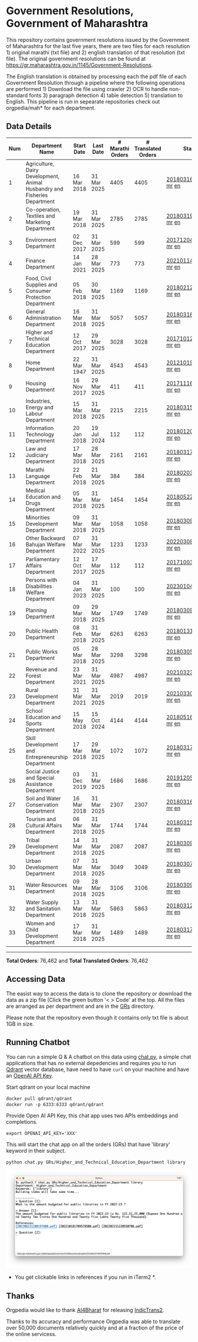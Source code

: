 # Government Resolutions, Government of Maharashtra

This repository contains government resolutions issued by the Government of Maharashtra for the last five years, there are two files for each resolution 1) original marathi (txt file) and 2) english translation of that resolution (txt file). The original government resolutions can be found at https://gr.maharashtra.gov.in/1145/Government-Resolutions.

The English translation is obtained by processing each the pdf file of each Government Resolution through a pipeline where the following operations are performed 1) Download the file using crawler 2) OCR to handle non-standard fonts 3) paragraph detection 4) table  detection 5) translation to English. This pipeline is run in sepearate repositories check out orgpedia/mah* for each department.


## Data Details

| Num | Department Name | Start Date | Last Date | # Marathi Orders | # Translated Orders | Starting Order | Last Order |
| --- | --------------- | ---------- | --------- | ---------------- | ------------------- | -------------- | ---------- |
| 1 | Agriculture, Dairy Development, Animal Husbandry and Fisheries Department | 16 Mar 2018 | 31 Mar 2025 | 4405 | 4405 | [201803161624182101.pdf](https://gr.maharashtra.gov.in/Site/Upload/Government%20Resolutions/English/201803161624182101.pdf) [mr](GRs/Agriculture,_Dairy_Development,_Animal_Husbandry_and_Fisheries_Department/201803161624182101.pdf.mr.txt) [en](GRs/Agriculture,_Dairy_Development,_Animal_Husbandry_and_Fisheries_Department/201803161624182101.pdf.en.txt) | [202503312014453001.pdf](https://gr.maharashtra.gov.in/Site/Upload/Government%20Resolutions/English/202503312014453001.pdf) [mr](GRs/Agriculture,_Dairy_Development,_Animal_Husbandry_and_Fisheries_Department/202503312014453001.pdf.mr.txt) [en](GRs/Agriculture,_Dairy_Development,_Animal_Husbandry_and_Fisheries_Department/202503312014453001.pdf.en.txt) |
| 2 | Co-operation, Textiles and Marketing Department | 19 Mar 2018 | 31 Mar 2025 | 2785 | 2785 | [201803191257576702.pdf](https://gr.maharashtra.gov.in/Site/Upload/Government%20Resolutions/English/201803191257576702.pdf) [mr](GRs/Co-operation,_Textiles_and_Marketing_Department/201803191257576702.pdf.mr.txt) [en](GRs/Co-operation,_Textiles_and_Marketing_Department/201803191257576702.pdf.en.txt) | [202503312126221802.pdf](https://gr.maharashtra.gov.in/Site/Upload/Government%20Resolutions/English/202503312126221802.pdf) [mr](GRs/Co-operation,_Textiles_and_Marketing_Department/202503312126221802.pdf.mr.txt) [en](GRs/Co-operation,_Textiles_and_Marketing_Department/202503312126221802.pdf.en.txt) |
| 3 | Environment Department | 02 Dec 2017 | 31 Mar 2025 | 599 | 599 | [201712041147216904.pdf](https://gr.maharashtra.gov.in/Site/Upload/Government%20Resolutions/English/201712041147216904.pdf) [mr](GRs/Environment_Department/201712041147216904.pdf.mr.txt) [en](GRs/Environment_Department/201712041147216904.pdf.en.txt) | [202503311806203304.pdf](https://gr.maharashtra.gov.in/Site/Upload/Government%20Resolutions/English/202503311806203304.pdf) [mr](GRs/Environment_Department/202503311806203304.pdf.mr.txt) [en](GRs/Environment_Department/202503311806203304.pdf.en.txt) |
| 4 | Finance Department | 14 Jan 2021 | 28 Mar 2025 | 773 | 773 | [202101141237329905.pdf](https://gr.maharashtra.gov.in/Site/Upload/Government%20Resolutions/English/202101141237329905.pdf) [mr](GRs/Finance_Department/202101141237329905.pdf.mr.txt) [en](GRs/Finance_Department/202101141237329905.pdf.en.txt) | [202503281034568905.pdf](https://gr.maharashtra.gov.in/Site/Upload/Government%20Resolutions/English/202503281034568905.pdf) [mr](GRs/Finance_Department/202503281034568905.pdf.mr.txt) [en](GRs/Finance_Department/202503281034568905.pdf.en.txt) |
| 5 | Food, Civil Supplies and Consumer Protection Department | 05 Feb 2018 | 30 Mar 2025 | 1169 | 1169 | [201802121244545806.pdf](https://gr.maharashtra.gov.in/Site/Upload/Government%20Resolutions/English/201802121244545806.pdf) [mr](GRs/Food,_Civil_Supplies_and_Consumer_Protection_Department/201802121244545806.pdf.mr.txt) [en](GRs/Food,_Civil_Supplies_and_Consumer_Protection_Department/201802121244545806.pdf.en.txt) | [202503301408243406.pdf](https://gr.maharashtra.gov.in/Site/Upload/Government%20Resolutions/English/202503301408243406.pdf) [mr](GRs/Food,_Civil_Supplies_and_Consumer_Protection_Department/202503301408243406.pdf.mr.txt) [en](GRs/Food,_Civil_Supplies_and_Consumer_Protection_Department/202503301408243406.pdf.en.txt) |
| 6 | General Administration Department | 16 Mar 2018 | 31 Mar 2025 | 5057 | 5057 | [201803161224022707.pdf](https://gr.maharashtra.gov.in/Site/Upload/Government%20Resolutions/English/201803161224022707.pdf) [mr](GRs/General_Administration_Department/201803161224022707.pdf.mr.txt) [en](GRs/General_Administration_Department/201803161224022707.pdf.en.txt) | [202503311847264207.pdf](https://gr.maharashtra.gov.in/Site/Upload/Government%20Resolutions/English/202503311847264207.pdf) [mr](GRs/General_Administration_Department/202503311847264207.pdf.mr.txt) [en](GRs/General_Administration_Department/202503311847264207.pdf.en.txt) |
| 7 | Higher and Technical Education Department | 12 Oct 2017 | 29 Mar 2025 | 3028 | 3028 | [201710121514029708.pdf](https://gr.maharashtra.gov.in/Site/Upload/Government%20Resolutions/English/201710121514029708.pdf) [mr](GRs/Higher_and_Technical_Education_Department/201710121514029708.pdf.mr.txt) [en](GRs/Higher_and_Technical_Education_Department/201710121514029708.pdf.en.txt) | [202503291730164208.pdf](https://gr.maharashtra.gov.in/Site/Upload/Government%20Resolutions/English/202503291730164208.pdf) [mr](GRs/Higher_and_Technical_Education_Department/202503291730164208.pdf.mr.txt) [en](GRs/Higher_and_Technical_Education_Department/202503291730164208.pdf.en.txt) |
| 8 | Home Department | 22 Mar 1947 | 31 Mar 2025 | 4543 | 4543 | [201210191648552129.pdf](https://gr.maharashtra.gov.in/Site/Upload/Government%20Resolutions/English/201210191648552129.pdf) [mr](GRs/Home_Department/201210191648552129.pdf.mr.txt) [en](GRs/Home_Department/201210191648552129.pdf.en.txt) | [202503312216584929.pdf](https://gr.maharashtra.gov.in/Site/Upload/Government%20Resolutions/English/202503312216584929.pdf) [mr](GRs/Home_Department/202503312216584929.pdf.mr.txt) [en](GRs/Home_Department/202503312216584929.pdf.en.txt) |
| 9 | Housing Department | 16 Nov 2017 | 29 Mar 2025 | 411 | 411 | [201711161447076609.pdf](https://gr.maharashtra.gov.in/Site/Upload/Government%20Resolutions/English/201711161447076609.pdf) [mr](GRs/Housing_Department/201711161447076609.pdf.mr.txt) [en](GRs/Housing_Department/201711161447076609.pdf.en.txt) | [202503291732077509.pdf](https://gr.maharashtra.gov.in/Site/Upload/Government%20Resolutions/English/202503291732077509.pdf) [mr](GRs/Housing_Department/202503291732077509.pdf.mr.txt) [en](GRs/Housing_Department/202503291732077509.pdf.en.txt) |
| 10 | Industries, Energy and Labour Department | 15 Mar 2018 | 31 Mar 2025 | 2215 | 2215 | [201803151204055010.pdf](https://gr.maharashtra.gov.in/Site/Upload/Government%20Resolutions/English/201803151204055010.pdf) [mr](GRs/Industries,_Energy_and_Labour_Department/201803151204055010.pdf.mr.txt) [en](GRs/Industries,_Energy_and_Labour_Department/201803151204055010.pdf.en.txt) | [202503312150313010.pdf](https://gr.maharashtra.gov.in/Site/Upload/Government%20Resolutions/English/202503312150313010.pdf) [mr](GRs/Industries,_Energy_and_Labour_Department/202503312150313010.pdf.mr.txt) [en](GRs/Industries,_Energy_and_Labour_Department/202503312150313010.pdf.en.txt) |
| 11 | Information Technology Department | 20 Jan 2018 | 19 Jul 2024 | 112 | 112 | [201801201843024511.pdf](https://gr.maharashtra.gov.in/Site/Upload/Government%20Resolutions/English/201801201843024511.pdf) [mr](GRs/Information_Technology_Department/201801201843024511.pdf.mr.txt) [en](GRs/Information_Technology_Department/201801201843024511.pdf.en.txt) | [202407191742379111.pdf](https://gr.maharashtra.gov.in/Site/Upload/Government%20Resolutions/English/202407191742379111.pdf) [mr](GRs/Information_Technology_Department/202407191742379111.pdf.mr.txt) [en](GRs/Information_Technology_Department/202407191742379111.pdf.en.txt) |
| 12 | Law and Judiciary Department | 17 Mar 2018 | 28 Mar 2025 | 2161 | 2161 | [201803171129290212.pdf](https://gr.maharashtra.gov.in/Site/Upload/Government%20Resolutions/English/201803171129290212.pdf) [mr](GRs/Law_and_Judiciary_Department/201803171129290212.pdf.mr.txt) [en](GRs/Law_and_Judiciary_Department/201803171129290212.pdf.en.txt) | [202503281851510812.pdf](https://gr.maharashtra.gov.in/Site/Upload/Government%20Resolutions/English/202503281851510812.pdf) [mr](GRs/Law_and_Judiciary_Department/202503281851510812.pdf.mr.txt) [en](GRs/Law_and_Judiciary_Department/202503281851510812.pdf.en.txt) |
| 13 | Marathi Language Department | 22 Feb 2018 | 21 Mar 2025 | 384 | 384 | [201802031549154233.pdf](https://gr.maharashtra.gov.in/Site/Upload/Government%20Resolutions/English/201802031549154233.pdf) [mr](GRs/Marathi_Language_Department/201802031549154233.pdf.mr.txt) [en](GRs/Marathi_Language_Department/201802031549154233.pdf.en.txt) | [202503211701294433.pdf](https://gr.maharashtra.gov.in/Site/Upload/Government%20Resolutions/English/202503211701294433.pdf) [mr](GRs/Marathi_Language_Department/202503211701294433.pdf.mr.txt) [en](GRs/Marathi_Language_Department/202503211701294433.pdf.en.txt) |
| 14 | Medical Education and Drugs Department | 05 Mar 2018 | 31 Mar 2025 | 1454 | 1454 | [201805221424292513.pdf](https://gr.maharashtra.gov.in/Site/Upload/Government%20Resolutions/English/201805221424292513.pdf) [mr](GRs/Medical_Education_and_Drugs_Department/201805221424292513.pdf.mr.txt) [en](GRs/Medical_Education_and_Drugs_Department/201805221424292513.pdf.en.txt) | [202503311422263113.pdf](https://gr.maharashtra.gov.in/Site/Upload/Government%20Resolutions/English/202503311422263113.pdf) [mr](GRs/Medical_Education_and_Drugs_Department/202503311422263113.pdf.mr.txt) [en](GRs/Medical_Education_and_Drugs_Department/202503311422263113.pdf.en.txt) |
| 15 | Minorities Development Department | 09 Mar 2018 | 31 Mar 2025 | 1058 | 1058 | [201803091218355314.pdf](https://gr.maharashtra.gov.in/Site/Upload/Government%20Resolutions/English/201803091218355314.pdf) [mr](GRs/Minorities_Development_Department/201803091218355314.pdf.mr.txt) [en](GRs/Minorities_Development_Department/201803091218355314.pdf.en.txt) | [202503311917093814.pdf](https://gr.maharashtra.gov.in/Site/Upload/Government%20Resolutions/English/202503311917093814.pdf) [mr](GRs/Minorities_Development_Department/202503311917093814.pdf.mr.txt) [en](GRs/Minorities_Development_Department/202503311917093814.pdf.en.txt) |
| 16 | Other Backward Bahujan Welfare Department | 07 Mar 2022 | 31 Mar 2025 | 1233 | 1233 | [202203081752439334.pdf](https://gr.maharashtra.gov.in/Site/Upload/Government%20Resolutions/English/202203081752439334.pdf) [mr](GRs/Other_Backward_Bahujan_Welfare_Department/202203081752439334.pdf.mr.txt) [en](GRs/Other_Backward_Bahujan_Welfare_Department/202203081752439334.pdf.en.txt) | [202503312102443634.pdf](https://gr.maharashtra.gov.in/Site/Upload/Government%20Resolutions/English/202503312102443634.pdf) [mr](GRs/Other_Backward_Bahujan_Welfare_Department/202503312102443634.pdf.mr.txt) [en](GRs/Other_Backward_Bahujan_Welfare_Department/202503312102443634.pdf.en.txt) |
| 17 | Parliamentary Affairs Department | 12 Oct 2017 | 17 Mar 2025 | 112 | 112 | [201710031642378615.pdf](https://gr.maharashtra.gov.in/Site/Upload/Government%20Resolutions/English/201710031642378615.pdf) [mr](GRs/Parliamentary_Affairs_Department/201710031642378615.pdf.mr.txt) [en](GRs/Parliamentary_Affairs_Department/201710031642378615.pdf.en.txt) | [202503171104518215.pdf](https://gr.maharashtra.gov.in/Site/Upload/Government%20Resolutions/English/202503171104518215.pdf) [mr](GRs/Parliamentary_Affairs_Department/202503171104518215.pdf.mr.txt) [en](GRs/Parliamentary_Affairs_Department/202503171104518215.pdf.en.txt) |
| 18 | Persons with Disabilities Welfare Department | 04 Jan 2023 | 31 Mar 2025 | 100 | 100 | [202301041906309635.pdf](https://gr.maharashtra.gov.in/Site/Upload/Government%20Resolutions/English/202301041906309635.pdf) [mr](GRs/Persons_with_Disabilities_Welfare_Department/202301041906309635.pdf.mr.txt) [en](GRs/Persons_with_Disabilities_Welfare_Department/202301041906309635.pdf.en.txt) | [202503311725568235.pdf](https://gr.maharashtra.gov.in/Site/Upload/Government%20Resolutions/English/202503311725568235.pdf) [mr](GRs/Persons_with_Disabilities_Welfare_Department/202503311725568235.pdf.mr.txt) [en](GRs/Persons_with_Disabilities_Welfare_Department/202503311725568235.pdf.en.txt) |
| 19 | Planning Department | 09 Mar 2018 | 29 Mar 2025 | 1749 | 1749 | [201803091441032716.pdf](https://gr.maharashtra.gov.in/Site/Upload/Government%20Resolutions/English/201803091441032716.pdf) [mr](GRs/Planning_Department/201803091441032716.pdf.mr.txt) [en](GRs/Planning_Department/201803091441032716.pdf.en.txt) | [202503291825117916.pdf](https://gr.maharashtra.gov.in/Site/Upload/Government%20Resolutions/English/202503291825117916.pdf) [mr](GRs/Planning_Department/202503291825117916.pdf.mr.txt) [en](GRs/Planning_Department/202503291825117916.pdf.en.txt) |
| 20 | Public Health Department | 08 Feb 2018 | 31 Mar 2025 | 6263 | 6263 | [201801311722275417.pdf](https://gr.maharashtra.gov.in/Site/Upload/Government%20Resolutions/English/201801311722275417.pdf) [mr](GRs/Public_Health_Department/201801311722275417.pdf.mr.txt) [en](GRs/Public_Health_Department/201801311722275417.pdf.en.txt) | [202503311921209217.pdf](https://gr.maharashtra.gov.in/Site/Upload/Government%20Resolutions/English/202503311921209217.pdf) [mr](GRs/Public_Health_Department/202503311921209217.pdf.mr.txt) [en](GRs/Public_Health_Department/202503311921209217.pdf.en.txt) |
| 21 | Public Works Department | 05 Mar 2018 | 28 Mar 2025 | 3298 | 3298 | [201803051515468118.pdf](https://gr.maharashtra.gov.in/Site/Upload/Government%20Resolutions/English/201803051515468118.pdf) [mr](GRs/Public_Works_Department/201803051515468118.pdf.mr.txt) [en](GRs/Public_Works_Department/201803051515468118.pdf.en.txt) | [202503281828130118.pdf](https://gr.maharashtra.gov.in/Site/Upload/Government%20Resolutions/English/202503281828130118.pdf) [mr](GRs/Public_Works_Department/202503281828130118.pdf.mr.txt) [en](GRs/Public_Works_Department/202503281828130118.pdf.en.txt) |
| 22 | Revenue and Forest Department | 23 Mar 2021 | 31 Mar 2025 | 4987 | 4987 | [202103231328393119.pdf](https://gr.maharashtra.gov.in/Site/Upload/Government%20Resolutions/English/202103231328393119.pdf) [mr](GRs/Revenue_and_Forest_Department/202103231328393119.pdf.mr.txt) [en](GRs/Revenue_and_Forest_Department/202103231328393119.pdf.en.txt) | [202503311959106219.pdf](https://gr.maharashtra.gov.in/Site/Upload/Government%20Resolutions/English/202503311959106219.pdf) [mr](GRs/Revenue_and_Forest_Department/202503311959106219.pdf.mr.txt) [en](GRs/Revenue_and_Forest_Department/202503311959106219.pdf.en.txt) |
| 23 | Rural Development Department | 31 Mar 2021 | 31 Mar 2025 | 2019 | 2019 | [202103301021181120.pdf](https://gr.maharashtra.gov.in/Site/Upload/Government%20Resolutions/English/202103301021181120.pdf) [mr](GRs/Rural_Development_Department/202103301021181120.pdf.mr.txt) [en](GRs/Rural_Development_Department/202103301021181120.pdf.en.txt) | [202503311301024920.pdf](https://gr.maharashtra.gov.in/Site/Upload/Government%20Resolutions/English/202503311301024920.pdf) [mr](GRs/Rural_Development_Department/202503311301024920.pdf.mr.txt) [en](GRs/Rural_Development_Department/202503311301024920.pdf.en.txt) |
| 24 | School Education and Sports Department | 15 May 2018 | 15 Oct 2024 | 4144 | 4144 | [201805161114241221.pdf](https://gr.maharashtra.gov.in/Site/Upload/Government%20Resolutions/English/201805161114241221.pdf) [mr](GRs/School_Education_and_Sports_Department/201805161114241221.pdf.mr.txt) [en](GRs/School_Education_and_Sports_Department/201805161114241221.pdf.en.txt) | [202410152127537021.pdf](https://gr.maharashtra.gov.in/Site/Upload/Government%20Resolutions/English/202410152127537021.pdf) [mr](GRs/School_Education_and_Sports_Department/202410152127537021.pdf.mr.txt) [en](GRs/School_Education_and_Sports_Department/202410152127537021.pdf.en.txt) |
| 25 | Skill Development and Entrepreneurship Department | 17 Mar 2018 | 29 Mar 2025 | 1072 | 1072 | [201803171322099003.pdf](https://gr.maharashtra.gov.in/Site/Upload/Government%20Resolutions/English/201803171322099003.pdf) [mr](GRs/Skill_Development_and_Entrepreneurship_Department/201803171322099003.pdf.mr.txt) [en](GRs/Skill_Development_and_Entrepreneurship_Department/201803171322099003.pdf.en.txt) | [202503291945502203.pdf](https://gr.maharashtra.gov.in/Site/Upload/Government%20Resolutions/English/202503291945502203.pdf) [mr](GRs/Skill_Development_and_Entrepreneurship_Department/202503291945502203.pdf.mr.txt) [en](GRs/Skill_Development_and_Entrepreneurship_Department/202503291945502203.pdf.en.txt) |
| 26 | Social Justice and Special Assistance Department | 03 Dec 2019 | 31 Mar 2025 | 1686 | 1686 | [201912051107011622.pdf](https://gr.maharashtra.gov.in/Site/Upload/Government%20Resolutions/English/201912051107011622.pdf) [mr](GRs/Social_Justice_and_Special_Assistance_Department/201912051107011622.pdf.mr.txt) [en](GRs/Social_Justice_and_Special_Assistance_Department/201912051107011622.pdf.en.txt) | [202503311710097822.pdf](https://gr.maharashtra.gov.in/Site/Upload/Government%20Resolutions/English/202503311710097822.pdf) [mr](GRs/Social_Justice_and_Special_Assistance_Department/202503311710097822.pdf.mr.txt) [en](GRs/Social_Justice_and_Special_Assistance_Department/202503311710097822.pdf.en.txt) |
| 27 | Soil and Water Conservation Department | 16 Mar 2018 | 31 Mar 2025 | 2307 | 2307 | [201803161247582426.pdf](https://gr.maharashtra.gov.in/Site/Upload/Government%20Resolutions/English/201803161247582426.pdf) [mr](GRs/Soil_and_Water_Conservation_Department/201803161247582426.pdf.mr.txt) [en](GRs/Soil_and_Water_Conservation_Department/201803161247582426.pdf.en.txt) | [202503312139169626.pdf](https://gr.maharashtra.gov.in/Site/Upload/Government%20Resolutions/English/202503312139169626.pdf) [mr](GRs/Soil_and_Water_Conservation_Department/202503312139169626.pdf.mr.txt) [en](GRs/Soil_and_Water_Conservation_Department/202503312139169626.pdf.en.txt) |
| 28 | Tourism and Cultural Affairs Department | 06 Mar 2018 | 31 Mar 2025 | 1744 | 1744 | [201803151055091823.pdf](https://gr.maharashtra.gov.in/Site/Upload/Government%20Resolutions/English/201803151055091823.pdf) [mr](GRs/Tourism_and_Cultural_Affairs_Department/201803151055091823.pdf.mr.txt) [en](GRs/Tourism_and_Cultural_Affairs_Department/201803151055091823.pdf.en.txt) | [202503312217125823.pdf](https://gr.maharashtra.gov.in/Site/Upload/Government%20Resolutions/English/202503312217125823.pdf) [mr](GRs/Tourism_and_Cultural_Affairs_Department/202503312217125823.pdf.mr.txt) [en](GRs/Tourism_and_Cultural_Affairs_Department/202503312217125823.pdf.en.txt) |
| 29 | Tribal Development Department | 14 Mar 2018 | 31 Mar 2025 | 2087 | 2087 | [201803091105184924.pdf](https://gr.maharashtra.gov.in/Site/Upload/Government%20Resolutions/English/201803091105184924.pdf) [mr](GRs/Tribal_Development_Department/201803091105184924.pdf.mr.txt) [en](GRs/Tribal_Development_Department/201803091105184924.pdf.en.txt) | [202503311437357124.pdf](https://gr.maharashtra.gov.in/Site/Upload/Government%20Resolutions/English/202503311437357124.pdf) [mr](GRs/Tribal_Development_Department/202503311437357124.pdf.mr.txt) [en](GRs/Tribal_Development_Department/202503311437357124.pdf.en.txt) |
| 30 | Urban Development Department | 07 Mar 2018 | 31 Mar 2025 | 3049 | 3049 | [201803071203178325.pdf](https://gr.maharashtra.gov.in/Site/Upload/Government%20Resolutions/English/201803071203178325.pdf) [mr](GRs/Urban_Development_Department/201803071203178325.pdf.mr.txt) [en](GRs/Urban_Development_Department/201803071203178325.pdf.en.txt) | [202503311725482725.pdf](https://gr.maharashtra.gov.in/Site/Upload/Government%20Resolutions/English/202503311725482725.pdf) [mr](GRs/Urban_Development_Department/202503311725482725.pdf.mr.txt) [en](GRs/Urban_Development_Department/202503311725482725.pdf.en.txt) |
| 31 | Water Resources Department | 09 Mar 2018 | 28 Mar 2025 | 3106 | 3106 | [201803091034435527.pdf](https://gr.maharashtra.gov.in/Site/Upload/Government%20Resolutions/English/201803091034435527.pdf) [mr](GRs/Water_Resources_Department/201803091034435527.pdf.mr.txt) [en](GRs/Water_Resources_Department/201803091034435527.pdf.en.txt) | [202503281630445827.pdf](https://gr.maharashtra.gov.in/Site/Upload/Government%20Resolutions/English/202503281630445827.pdf) [mr](GRs/Water_Resources_Department/202503281630445827.pdf.mr.txt) [en](GRs/Water_Resources_Department/202503281630445827.pdf.en.txt) |
| 32 | Water Supply and Sanitation Department | 13 Mar 2018 | 31 Mar 2025 | 5863 | 5863 | [201803121414108428.pdf](https://gr.maharashtra.gov.in/Site/Upload/Government%20Resolutions/English/201803121414108428.pdf) [mr](GRs/Water_Supply_and_Sanitation_Department/201803121414108428.pdf.mr.txt) [en](GRs/Water_Supply_and_Sanitation_Department/201803121414108428.pdf.en.txt) | [202503311504219628.pdf](https://gr.maharashtra.gov.in/Site/Upload/Government%20Resolutions/English/202503311504219628.pdf) [mr](GRs/Water_Supply_and_Sanitation_Department/202503311504219628.pdf.mr.txt) [en](GRs/Water_Supply_and_Sanitation_Department/202503311504219628.pdf.en.txt) |
| 33 | Women and Child Development Department | 17 Mar 2018 | 31 Mar 2025 | 1489 | 1489 | [201803171539444330.pdf](https://gr.maharashtra.gov.in/Site/Upload/Government%20Resolutions/English/201803171539444330.pdf) [mr](GRs/Women_and_Child_Development_Department/201803171539444330.pdf.mr.txt) [en](GRs/Women_and_Child_Development_Department/201803171539444330.pdf.en.txt) | [202503311628081530.pdf](https://gr.maharashtra.gov.in/Site/Upload/Government%20Resolutions/English/202503311628081530.pdf) [mr](GRs/Women_and_Child_Development_Department/202503311628081530.pdf.mr.txt) [en](GRs/Women_and_Child_Development_Department/202503311628081530.pdf.en.txt) |
----------------------------------------------------------------------------------------------------

**Total Orders**: 76,462 and **Total Translated Orders**: 76,462
## Accessing Data

The easist way to access the data is to clone the repository or download the data as a zip file (Click the green button '< > Code' at the top. All the files are arranged as per department and are in the [GRs](GRs) directory.

Please note that the repository even though it contains only txt file is about 1GB in size.

## Running Chatbot

You can run a simple Q & A chatbot on this data using [chat.py](chat.py), a simple chat applications that has no external depedencies and requires you to run [Qdrant](https://qdrant.tech/) vector database, have need to have `curl` on your machine and have an [OpenAI API Key](https://help.openai.com/en/articles/4936850-where-do-i-find-my-secret-api-key).

Start qdrant on your local machine
```shell
docker pull qdrant/qdrant
docker run -p 6333:6333 qdrant/qdrant
```

Provide Open AI API Key, this chat app uses two APIs embeddings and completions.
```shell
export OPENAI_API_KEY='XXX'
```

This will start the chat app on all the orders (GRs) that have 'library' keyword in their subject.

```shell
python chat.py GRs/Higher_and_Technical_Education_Department library
```

![screenshot of running chat.py](screenshot.png)

* You get clickable links in references if you run in iTerm2 *.

## Thanks

Orgpedia would like to thank [AI4Bharat](https://ai4bharat.iitm.ac.in/) for releasing [IndicTrans2](https://github.com/AI4Bharat/IndicTrans2).

Thanks to its accuracy and performance Orgpedia was able to translate over 50,000 documents relatively quickly and at a fraction of the price of the online servicess.

